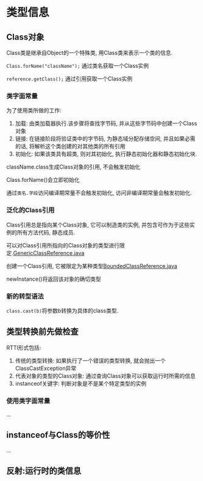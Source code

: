 # 类型信息
## Class对象
Class类是继承自Object的一个特殊类, 用Class类来表示一个类的信息.  

`Class.forName("className");` 通过类名获取一个Class实例  

`reference.getClass();` 通过引用获取一个Class实例

### 类字面常量
为了使用类所做的工作:
1. 加载:  由类加载器执行.该步骤将查找字节码, 并从这些字节码中创建一个Class对象
2. 链接: 在链接阶段将验证类中的字节码, 为静态域分配存储空间, 并且如果必需的话, 将解析这个类创建的对其他类的所有引用
3. 初始化: 如果该类具有超类, 则对其初始化, 执行静态初始化器和静态初始化块.  


className.class生成Class对象的引用, 不会触发初始化   

Class.forName()会立即初始化  

通过`类名.字段`访问编译期常量不会触发初始化, 访问非编译期常量会触发初始化.  


### 泛化的Class引用
Class引用总是指向某个Class对象, 它可以制造类的实例, 并包含可作为于这些实例的所有方法代码, 静态成员.  

可以对Class引用所指向的Class对象的类型进行限定.[GenericClassReference.java](./GenericClassReference.java)  

创建一个Class引用, 它被限定为某种类型[BoundedClassReference.java](./BoundedClassReference.java)  

newInstance()将返回该对象的确切类型  

### 新的转型语法
`class.cast(b)`将参数b转换为具体的class类型.  

## 类型转换前先做检查
RTTI形式包括:
1. 传统的类型转换: 如果执行了一个错误的类型转换, 就会抛出一个ClassCastException异常
2. 代表对象的类型的Class对象: 通过查询Class对象可以获取运行时所需的信息
3. instanceof关键字: 判断对象是不是某个特定类型的实例

### 使用类字面常量
...

## instanceof与Class的等价性
...

## 反射:运行时的类信息

